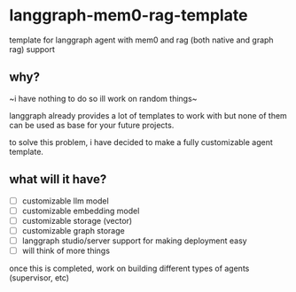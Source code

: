 langgraph-mem0-rag-template
===========================

template for langgraph agent with mem0 and rag (both native and graph rag) support

why?
----

~i have nothing to do so ill work on random things~

langgraph already provides a lot of templates to work with but none of them can be used as base for your future projects. 

to solve this problem, i have decided to make a fully customizable agent template.

what will it have?
------------------

- [ ] customizable llm model
- [ ] customizable embedding model
- [ ] customizable storage (vector)
- [ ] customizable graph storage
- [ ] langgraph studio/server support for making deployment easy
- [ ] will think of more things

once this is completed, work on building different types of agents (supervisor, etc)
